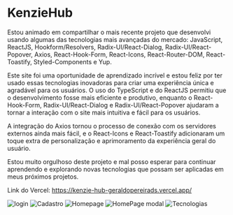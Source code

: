 # KenzieHub

Estou animado em compartilhar o mais recente projeto que desenvolvi usando algumas das tecnologias mais avançadas do mercado: JavaScript, ReactJS, Hookform/Resolvers, Radix-UI/React-Dialog, Radix-UI/React-Popover, Axios, React-Hook-Form, React-Icons, React-Router-DOM, React-Toastify, Styled-Components e Yup.

Este site foi uma oportunidade de aprendizado incrível e estou feliz por ter usado essas tecnologias inovadoras para criar uma experiência única e agradável para os usuários. O uso do TypeScript e do ReactJS permitiu que o desenvolvimento fosse mais eficiente e produtivo, enquanto o React-Hook-Form, Radix-UI/React-Dialog e Radix-UI/React-Popover ajudaram a tornar a interação com o site mais intuitiva e fácil para os usuários.

A integração do Axios tornou o processo de conexão com os servidores externos ainda mais fácil, e o React-Icons e React-Toastify adicionaram um toque extra de personalização e aprimoramento da experiência geral do usuário.

Estou muito orgulhoso deste projeto e mal posso esperar para continuar aprendendo e explorando novas tecnologias que possam ser aplicadas em meus próximos projetos.

Link do Vercel: https://kenzie-hub-geraldopereirads.vercel.app/


![login](https://user-images.githubusercontent.com/110185110/225340325-e3abe226-7c02-4ebb-9fbf-8c554ff14353.PNG)
![Cadastro](https://user-images.githubusercontent.com/110185110/225340349-aea16829-40fb-483a-b197-347e3ecd4b24.PNG)
![Homepage](https://user-images.githubusercontent.com/110185110/225340410-c555a49b-66de-4427-a6ca-f52c2dc291d9.PNG)
![HomePage modal](https://user-images.githubusercontent.com/110185110/225340419-85b173cc-a4c3-418b-9d51-a4513dd34ced.PNG)
![Tecnologias](https://user-images.githubusercontent.com/110185110/225340432-79de722f-c351-415f-8fa0-69253e7be341.PNG)
